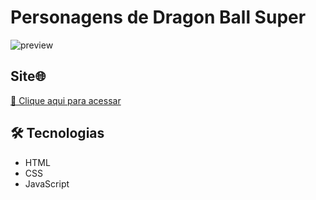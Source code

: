 # Personagens de Dragon Ball Super

![preview](./.github/preview.png)

## Site🌐

[ 🔗 Clique aqui para acessar](https://pedrosvr.github.io/Personagens-de-Dragon-Ball-Super/Index.html)

## 🛠️ Tecnologias
- HTML
- CSS
- JavaScript

